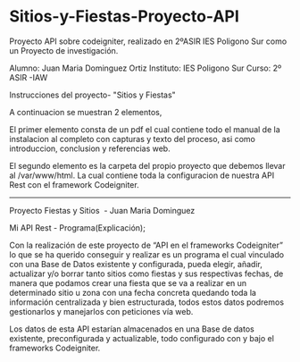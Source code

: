 # Sitios-y-Fiestas-Proyecto-API
Proyecto API sobre codeigniter, realizado en 2ºASIR IES Poligono Sur como un Proyecto de investigación.

Alumno: Juan Maria Dominguez Ortiz
Instituto: IES Poligono Sur
Curso: 2º ASIR -IAW

Instrucciones del proyecto- "Sitios y Fiestas"

A continuacion se muestran 2 elementos,

El primer elemento consta de un pdf el cual contiene todo el manual de la instalacion al completo con capturas y texto del proceso, asi como introduccion, conclusion y referencias web.

El segundo elemento es la carpeta del propio proyecto que debemos llevar al /var/www/html. La cual contiene toda la configuracion de nuestra API Rest con el framework Codeigniter.



-------------------------------------------
Proyecto Fiestas y Sitios ​ - Juan Maria Dominguez

Mi API Rest - Programa(Explicación);

Con la realización de este proyecto de “API en el frameworks Codeigniter” lo que se ha
querido conseguir y realizar es un programa el cual vinculado con una Base de Datos
existente y configurada, pueda elegir, añadir, actualizar y/o borrar tanto sitios como fiestas y
sus respectivas fechas, de manera que podamos crear una fiesta que se va a realizar en un
determinado sitio u zona con una fecha concreta quedando toda la información centralizada
y bien estructurada, todos estos datos podremos gestionarlos y manejarlos con peticiones
vía web.

Los datos de esta API estarían almacenados en una Base de datos existente,
preconfigurada y actualizable, todo configurado con y bajo el frameworks Codeigniter.
